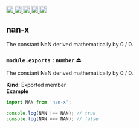 <a href="https://travis-ci.org/Xotic750/nan-x"
  title="Travis status">
<img
  src="https://travis-ci.org/Xotic750/nan-x.svg?branch=master"
  alt="Travis status" height="18">
</a>
<a href="https://david-dm.org/Xotic750/nan-x"
  title="Dependency status">
<img src="https://david-dm.org/Xotic750/nan-x/status.svg"
  alt="Dependency status" height="18"/>
</a>
<a
  href="https://david-dm.org/Xotic750/nan-x?type=dev"
  title="devDependency status">
<img src="https://david-dm.org/Xotic750/nan-x/dev-status.svg"
  alt="devDependency status" height="18"/>
</a>
<a href="https://badge.fury.io/js/nan-x"
  title="npm version">
<img src="https://badge.fury.io/js/nan-x.svg"
  alt="npm version" height="18">
</a>
<a href="https://www.jsdelivr.com/package/npm/nan-x"
  title="jsDelivr hits">
<img src="https://data.jsdelivr.com/v1/package/npm/nan-x/badge?style=rounded"
  alt="jsDelivr hits" height="18">
</a>

<a name="module_nan-x"></a>

## nan-x

The constant NaN derived mathematically by 0 / 0.

<a name="exp_module_nan-x--module.exports"></a>

### `module.exports` : <code>number</code> ⏏

The constant NaN derived mathematically by 0 / 0.

**Kind**: Exported member  
**Example**

```js
import NAN from 'nan-x';

console.log(NAN !== NAN); // true
console.log(NAN === NAN); // false
```
